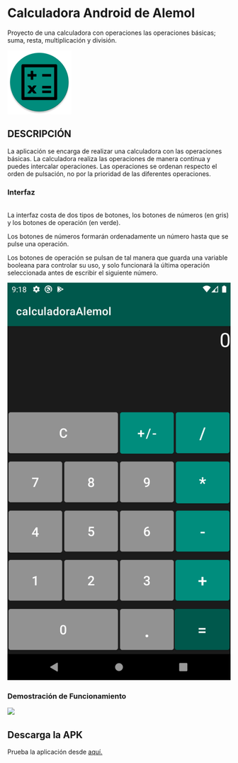 # Calculadora Android de Alemol #
Proyecto de una calculadora con operaciones las operaciones básicas; suma, resta, multiplicación y división.

<img aling="center" src="./images/iconoRedondo.png"/>


## DESCRIPCIÓN ## 
La aplicación se encarga de realizar una calculadora con las operaciones básicas. La calculadora realiza las operaciones de manera continua y puedes intercalar operaciones. Las operaciones se ordenan respecto el orden de pulsación, no por la prioridad de las diferentes operaciones.

### Interfaz ###
<br/>
La interfaz costa de dos tipos de botones, los botones de números (en gris) y los botones de operación (en verde).

Los botones de números formarán ordenadamente un número hasta que se pulse una operación.

Los botones de operación se pulsan de tal manera que guarda una variable booleana para controlar su uso, y solo funcionará la última operación seleccionada antes de escribir el siguiente número.

<img src="./images/capturasPantalla/capturaInterfaz.png"/>

### Demostración de Funcionamiento ###
<img aling="center" src="./images/capturasPantalla/algo**.gif">


## Descarga la APK ##
Prueba la aplicación desde [aquí.]()





 